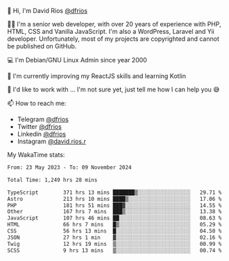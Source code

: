 👋 Hi, I'm David Rios [@dfrios](https://github.com/dfrios)

👨‍💻 I'm a senior web developer, with over 20 years of experience with PHP, HTML, CSS and Vanilla JavaScript. I'm also a WordPress, Laravel and Yii developer. Unfortunately, most of my projects are copyrighted and cannot be published on GitHub.

💻 I'm Debian/GNU Linux Admin since year 2000

🌱 I'm currently improving my ReactJS skills and learning Kotlin

💞️ I'd like to work with ... I'm not sure yet, just tell me how I can help you 😅


📫 How to reach me:
* Telegram [@dfrios](https://t.me/dfrios)
* Twitter [@dfrios](https://twitter.com/dfrios)
* Linkedin [@dfrios](https://linkedin.com/in/dfrios)
* Instagram [@david.rios.r](https://instagram.com/david.rios.r)



My WakaTime stats:
<!--START_SECTION:waka-->

```txt
From: 23 May 2023 - To: 09 November 2024

Total Time: 1,249 hrs 28 mins

TypeScript        371 hrs 13 mins ███████▒░░░░░░░░░░░░░░░░░   29.71 %
Astro             213 hrs 10 mins ████▒░░░░░░░░░░░░░░░░░░░░   17.06 %
PHP               181 hrs 51 mins ███▓░░░░░░░░░░░░░░░░░░░░░   14.55 %
Other             167 hrs 7 mins  ███▒░░░░░░░░░░░░░░░░░░░░░   13.38 %
JavaScript        107 hrs 46 mins ██░░░░░░░░░░░░░░░░░░░░░░░   08.63 %
HTML              66 hrs 7 mins   █▒░░░░░░░░░░░░░░░░░░░░░░░   05.29 %
CSS               56 hrs 13 mins  █░░░░░░░░░░░░░░░░░░░░░░░░   04.50 %
JSON              27 hrs 1 min    ▓░░░░░░░░░░░░░░░░░░░░░░░░   02.16 %
Twig              12 hrs 19 mins  ▒░░░░░░░░░░░░░░░░░░░░░░░░   00.99 %
SCSS              9 hrs 13 mins   ▒░░░░░░░░░░░░░░░░░░░░░░░░   00.74 %
```

<!--END_SECTION:waka-->
